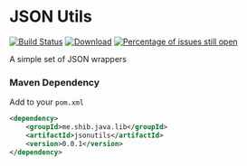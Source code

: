 # JSON Utils
[![Build Status](https://travis-ci.org/shibme/jsonutils.svg)](https://travis-ci.org/shibme/jsonutils)
[![Download](https://api.bintray.com/packages/shibme/maven/jsonutils/images/download.svg)](https://bintray.com/shibme/maven/jsonutils/_latestVersion)
[![Percentage of issues still open](http://isitmaintained.com/badge/open/shibme/jsonutils.svg)](http://isitmaintained.com/project/shibme/jsonutils "Percentage of issues still open")

A simple set of JSON wrappers

### Maven Dependency
Add to your `pom.xml`
```xml
<dependency>
	<groupId>me.shib.java.lib</groupId>
	<artifactId>jsonutils</artifactId>
	<version>0.0.1</version>
</dependency>
```
